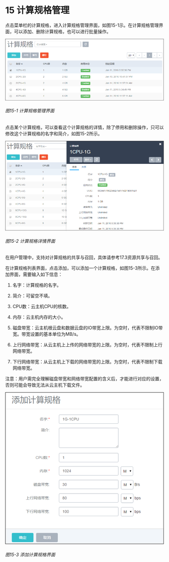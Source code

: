 # 15 计算规格管理

点击菜单栏的计算规格，进入计算规格管理界面，如图15-1示。在计算规格管理界面，可以添加、删除计算规格，也可以进行批量操作。

![png](../images/15-1.png "图15-1  计算规格管理界面")
###### 图15-1  计算规格管理界面

点击某个计算规格，可以查看这个计算规格的详情，除了停用和删除操作，只可以修改这个计算规格的名字和简介，如图15-2所示。

![png](../images/15-2.png "图15-2  计算规格详情界面")
###### 图15-2  计算规格详情界面

在用户管理中，支持对计算规格的共享与召回，具体请参考17.3资源共享与召回。

在计算规格列表界面，点击添加，可以添加一个计算规格，如图15-3所示。在添加界面，需要输入如下信息：

1. 名字：计算规格的名字。

2. 简介：可留空不填。

3. CPU数：云主机CPU的核数。

4. 内存：云主机内存的大小。

5. 磁盘带宽：云主机根云盘和数据云盘的IO带宽上限。为空时，代表不限制IO带宽。带宽设置的基本单位为MB/s。

6. 上行网络带宽：从云主机上上传的网络带宽的上限。为空时，代表不限制上行网络带宽。

7. 下行网络带宽：从云主机上下载的网络带宽的上限。为空时，代表不限制下载网络带宽。

注意：用户需完全理解磁盘带宽和网络带宽配置的含义后，才能进行对应的设置，否则可能会导致无法从云主机下载文件。

![png](../images/15-3.png "图15-3  添加计算规格界面")
###### 图15-3  添加计算规格界面
